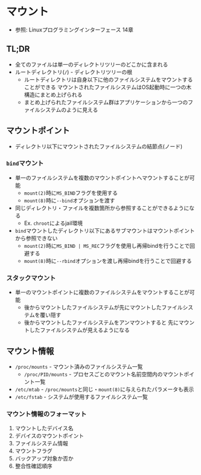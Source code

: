 # マウント
- 参照: Linuxプログラミングインターフェース 14章

## TL;DR
- 全てのファイルは単一のディレクトリツリーのどこかに含まれる
- ルートディレクトリ(`/`) - ディレクトリツリーの根
  - ルートディレクトリは自身以下に他のファイルシステムをマウントすることができる
    マウントされたファイルシステムはOS起動時に一つの木構造にまとめ上げられる
  - まとめ上げられたファイルシステム群はアプリケーションから一つのファイルシステムのように見える

## マウントポイント
- ディレクトリ以下にマウントされたファイルシステムの結節点(ノード)

### `bind`マウント
- 単一のファイルシステムを複数のマウントポイントへマウントすることが可能
  - `mount(2)`時に`MS_BIND`フラグを使用する
  - `mount(8)`時に`--bind`オプションを渡す
- 同じディレクトリ・ファイルを複数箇所から参照することができるようになる
  - Ex. `chroot`によるjail環境
- `bind`マウントしたディレクトリ以下にあるサブマウントはマウントポイントから参照できない
  - `mount(2)`時に`MS_BIND | MS_REC`フラグを使用し再帰bindを行うことで回避する
  - `mount(8)`時に`--rbind`オプションを渡し再帰bindを行うことで回避する

### スタックマウント
- 単一のマウントポイントに複数のファイルシステムをマウントすることが可能
  - 後からマウントしたファイルシステムが先にマウントしたファイルシステムを覆い隠す
  - 後からマウントしたファイルシステムをアンマウントすると
    先にマウントしたファイルシステムが見えるようになる

## マウント情報
- `/proc/mounts` - マウント済みのファイルシステム一覧
  - `/proc/PID/mounts` - プロセスごとのマウント名前空間内のマウントポイント一覧
- `/etc/mtab` - `/proc/mounts`と同じ・`mount(8)`に与えられたパラメータも表示
- `/etc/fstab` - システムが使用するファイルシステム一覧

### マウント情報のフォーマット
1. マウントしたデバイス名
2. デバイスのマウントポイント
3. ファイルシステム情報
4. マウントフラグ
5. バックアップ対象か否か
6. 整合性確認順序
